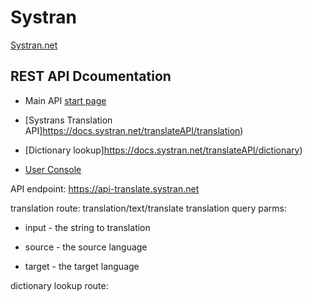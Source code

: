 # Systran

[Systran.net](https://www.systran.net/en/translate/)

## REST API Dcoumentation

- Main API [start page](https://docs.systran.net/translateAPI/)

- [Systrans Translation API]https://docs.systran.net/translateAPI/translation)

- [Dictionary lookup]https://docs.systran.net/translateAPI/dictionary)

- [User Console](https://trs.systran.net/user)

API endpoint: https://api-translate.systran.net

translation route: translation/text/translate
translation query parms:

- input - the string to translation

- source - the source language

- target - the target language

dictionary lookup route:
